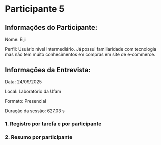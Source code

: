 # Participante 5

## Informações do Participante:
Nome: Eiji

Perfil: Usuário nível Intermediário. Já possui familiaridade com tecnologia mas não tem muito conhecimentos em compras em site de e-commerce. 

## Informações da Entrevista: 
Data: 24/09/2025

Local: Laboratório da Ufam

Formato: Presencial 

Duração da sessão: 627,03 s

### 1. Registro por tarefa e por participante
### 2. Resumo por participante

